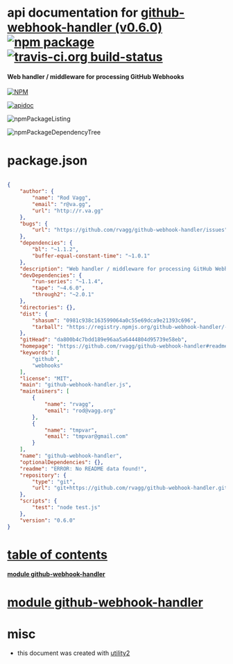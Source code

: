 # api documentation for  [github-webhook-handler (v0.6.0)](https://github.com/rvagg/github-webhook-handler#readme)  [![npm package](https://img.shields.io/npm/v/npmdoc-github-webhook-handler.svg?style=flat-square)](https://www.npmjs.org/package/npmdoc-github-webhook-handler) [![travis-ci.org build-status](https://api.travis-ci.org/npmdoc/node-npmdoc-github-webhook-handler.svg)](https://travis-ci.org/npmdoc/node-npmdoc-github-webhook-handler)
#### Web handler / middleware for processing GitHub Webhooks

[![NPM](https://nodei.co/npm/github-webhook-handler.png?downloads=true)](https://www.npmjs.com/package/github-webhook-handler)

[![apidoc](https://npmdoc.github.io/node-npmdoc-github-webhook-handler/build/screenCapture.buildNpmdoc.browser._2Fhome_2Ftravis_2Fbuild_2Fnpmdoc_2Fnode-npmdoc-github-webhook-handler_2Ftmp_2Fbuild_2Fapidoc.html.png)](https://npmdoc.github.io/node-npmdoc-github-webhook-handler/build/apidoc.html)

![npmPackageListing](https://npmdoc.github.io/node-npmdoc-github-webhook-handler/build/screenCapture.npmPackageListing.svg)

![npmPackageDependencyTree](https://npmdoc.github.io/node-npmdoc-github-webhook-handler/build/screenCapture.npmPackageDependencyTree.svg)



# package.json

```json

{
    "author": {
        "name": "Rod Vagg",
        "email": "r@va.gg",
        "url": "http://r.va.gg"
    },
    "bugs": {
        "url": "https://github.com/rvagg/github-webhook-handler/issues"
    },
    "dependencies": {
        "bl": "~1.1.2",
        "buffer-equal-constant-time": "~1.0.1"
    },
    "description": "Web handler / middleware for processing GitHub Webhooks",
    "devDependencies": {
        "run-series": "~1.1.4",
        "tape": "~4.6.0",
        "through2": "~2.0.1"
    },
    "directories": {},
    "dist": {
        "shasum": "0981c938c163599064a0c55e69dca9e21393c696",
        "tarball": "https://registry.npmjs.org/github-webhook-handler/-/github-webhook-handler-0.6.0.tgz"
    },
    "gitHead": "da800b4c7bdd189e96aa5a6444804d95739e58eb",
    "homepage": "https://github.com/rvagg/github-webhook-handler#readme",
    "keywords": [
        "github",
        "webhooks"
    ],
    "license": "MIT",
    "main": "github-webhook-handler.js",
    "maintainers": [
        {
            "name": "rvagg",
            "email": "rod@vagg.org"
        },
        {
            "name": "tmpvar",
            "email": "tmpvar@gmail.com"
        }
    ],
    "name": "github-webhook-handler",
    "optionalDependencies": {},
    "readme": "ERROR: No README data found!",
    "repository": {
        "type": "git",
        "url": "git+https://github.com/rvagg/github-webhook-handler.git"
    },
    "scripts": {
        "test": "node test.js"
    },
    "version": "0.6.0"
}
```



# <a name="apidoc.tableOfContents"></a>[table of contents](#apidoc.tableOfContents)

#### [module github-webhook-handler](#apidoc.module.github-webhook-handler)



# <a name="apidoc.module.github-webhook-handler"></a>[module github-webhook-handler](#apidoc.module.github-webhook-handler)



# misc
- this document was created with [utility2](https://github.com/kaizhu256/node-utility2)
